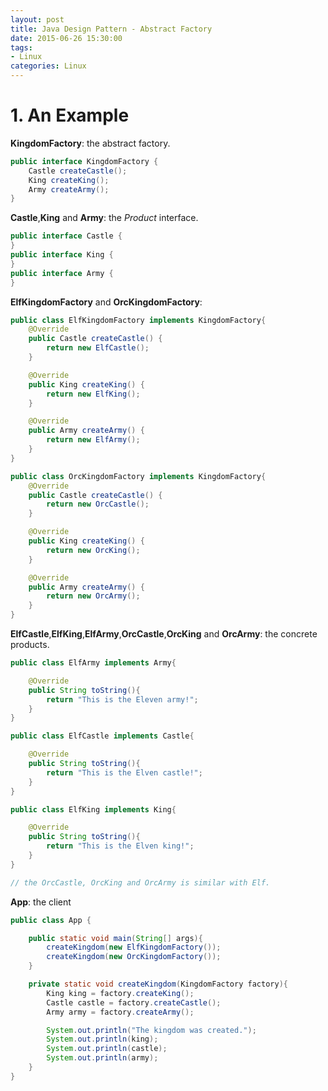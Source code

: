 ```yaml
---
layout: post
title: Java Design Pattern - Abstract Factory
date: 2015-06-26 15:30:00
tags:
- Linux
categories: Linux
---
```


# 1. An Example
**KingdomFactory**: the abstract factory.
```java
public interface KingdomFactory {
    Castle createCastle();
    King createKing();
    Army createArmy();
}
```
**Castle**,**King** and **Army**: the *Product* interface.
```java
public interface Castle {
}
public interface King {
}
public interface Army {
}
```
**ElfKingdomFactory** and **OrcKingdomFactory**:
```java
public class ElfKingdomFactory implements KingdomFactory{
    @Override
    public Castle createCastle() {
        return new ElfCastle();
    }

    @Override
    public King createKing() {
        return new ElfKing();
    }

    @Override
    public Army createArmy() {
        return new ElfArmy();
    }
}

public class OrcKingdomFactory implements KingdomFactory{
    @Override
    public Castle createCastle() {
        return new OrcCastle();
    }

    @Override
    public King createKing() {
        return new OrcKing();
    }

    @Override
    public Army createArmy() {
        return new OrcArmy();
    }
}
```
**ElfCastle**,**ElfKing**,**ElfArmy**,**OrcCastle**,**OrcKing** and **OrcArmy**: the concrete products.
```java
public class ElfArmy implements Army{

    @Override
    public String toString(){
        return "This is the Eleven army!";
    }
}

public class ElfCastle implements Castle{

    @Override
    public String toString(){
        return "This is the Elven castle!";
    }
}

public class ElfKing implements King{

    @Override
    public String toString(){
        return "This is the Elven king!";
    }
}

// the OrcCastle, OrcKing and OrcArmy is similar with Elf.
```
**App**: the client
```java
public class App {

    public static void main(String[] args){
        createKingdom(new ElfKingdomFactory());
        createKingdom(new OrcKingdomFactory());
    }

    private static void createKingdom(KingdomFactory factory){
        King king = factory.createKing();
        Castle castle = factory.createCastle();
        Army army = factory.createArmy();

        System.out.println("The kingdom was created.");
        System.out.println(king);
        System.out.println(castle);
        System.out.println(army);
    }
}
```



